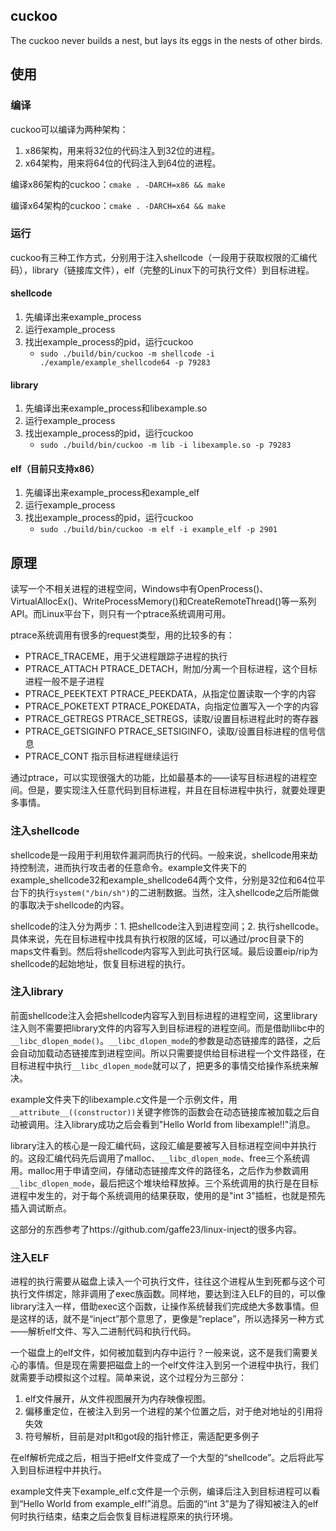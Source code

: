 ## cuckoo

The cuckoo never builds a nest, but lays its eggs in the nests of other birds.

## 使用

### 编译

cuckoo可以编译为两种架构：

1. x86架构，用来将32位的代码注入到32位的进程。
2. x64架构，用来将64位的代码注入到64位的进程。

编译x86架构的cuckoo：`cmake . -DARCH=x86 && make`

编译x64架构的cuckoo：`cmake . -DARCH=x64 && make`



### 运行

cuckoo有三种工作方式，分别用于注入shellcode（一段用于获取权限的汇编代码），library（链接库文件），elf（完整的Linux下的可执行文件）到目标进程。

#### shellcode

1. 先编译出来example_process
2. 运行example_process
3. 找出example_process的pid，运行cuckoo
   - `sudo ./build/bin/cuckoo -m shellcode -i ./example/example_shellcode64 -p 79283`


#### library

1. 先编译出来example_process和libexample.so
2. 运行example_process
3. 找出example_process的pid，运行cuckoo
   - `sudo ./build/bin/cuckoo -m lib -i libexample.so -p 79283`

#### elf（目前只支持x86）

1. 先编译出来example_process和example_elf
2. 运行example_process
3. 找出example_process的pid，运行cuckoo
   - `sudo ./build/bin/cuckoo -m elf -i example_elf -p 2901`


## 原理

读写一个不相关进程的进程空间，Windows中有OpenProcess()、VirtualAllocEx()、WriteProcessMemory()和CreateRemoteThread()等一系列API。而Linux平台下，则只有一个ptrace系统调用可用。


ptrace系统调用有很多的request类型，用的比较多的有：

- PTRACE_TRACEME，用于父进程跟踪子进程的执行
- PTRACE_ATTACH PTRACE_DETACH，附加/分离一个目标进程，这个目标进程一般不是子进程
- PTRACE_PEEKTEXT PTRACE_PEEKDATA，从指定位置读取一个字的内容
- PTRACE_POKETEXT PTRACE_POKEDATA，向指定位置写入一个字的内容
- PTRACE_GETREGS PTRACE_SETREGS，读取/设置目标进程此时的寄存器
- PTRACE_GETSIGINFO PTRACE_SETSIGINFO，读取/设置目标进程的信号信息
- PTRACE_CONT 指示目标进程继续运行


通过ptrace，可以实现很强大的功能，比如最基本的——读写目标进程的进程空间。但是，要实现注入任意代码到目标进程，并且在目标进程中执行，就要处理更多事情。


### 注入shellcode

shellcode是一段用于利用软件漏洞而执行的代码。一般来说，shellcode用来劫持控制流，进而执行攻击者的任意命令。example文件夹下的example_shellcode32和example_shellcode64两个文件，分别是32位和64位平台下的执行`system("/bin/sh")`的二进制数据。当然，注入shellcode之后所能做的事取决于shellcode的内容。


shellcode的注入分为两步：1. 把shellcode注入到进程空间；2. 执行shellcode。具体来说，先在目标进程中找具有执行权限的区域，可以通过/proc目录下的maps文件看到。然后将shellcode内容写入到此可执行区域。最后设置eip/rip为shellcode的起始地址，恢复目标进程的执行。


### 注入library

前面shellcode注入会把shellcode内容写入到目标进程的进程空间，这里library注入则不需要把library文件的内容写入到目标进程的进程空间。而是借助llibc中的`__libc_dlopen_mode()`。`__libc_dlopen_mode`的参数是动态链接库的路径，之后会自动加载动态链接库到进程空间。所以只需要提供给目标进程一个文件路径，在目标进程中执行`__libc_dlopen_mode`就可以了，把更多的事情交给操作系统来解决。


example文件夹下的libexample.c文件是一个示例文件，用`__attribute__((constructor))`关键字修饰的函数会在动态链接库被加载之后自动被调用。注入library成功之后会看到"Hello World from libexample!!"消息。


library注入的核心是一段汇编代码，这段汇编是要被写入目标进程空间中并执行的。这段汇编代码先后调用了malloc、`__libc_dlopen_mode`、free三个系统调用。malloc用于申请空间，存储动态链接库文件的路径名，之后作为参数调用`__libc_dlopen_mode`，最后把这个堆块给释放掉。三个系统调用的执行是在目标进程中发生的，对于每个系统调用的结果获取，使用的是"int 3"插桩，也就是预先插入调试断点。


这部分的东西参考了https://github.com/gaffe23/linux-inject的很多内容。


### 注入ELF


进程的执行需要从磁盘上读入一个可执行文件，往往这个进程从生到死都与这个可执行文件绑定，除非调用了exec族函数。同样地，要达到注入ELF的目的，可以像library注入一样，借助exec这个函数，让操作系统替我们完成绝大多数事情。但是这样的话，就不是“inject”那个意思了，更像是“replace”，所以选择另一种方式——解析elf文件、写入二进制代码和执行代码。


一个磁盘上的elf文件，如何被加载到内存中运行？一般来说，这不是我们需要关心的事情。但是现在需要把磁盘上的一个elf文件注入到另一个进程中执行，我们就需要手动模拟这个过程。简单来说，这个过程分为三部分：

1. elf文件展开，从文件视图展开为内存映像视图。
2. 偏移重定位，在被注入到另一个进程的某个位置之后，对于绝对地址的引用将失效
3. 符号解析，目前是对plt和got段的指针修正，需适配更多例子


在elf解析完成之后，相当于把elf文件变成了一个大型的“shellcode”。之后将此写入到目标进程中并执行。


example文件夹下example_elf.c文件是一个示例，编译后注入到目标进程可以看到“Hello World from example_elf!”消息。后面的“int 3”是为了得知被注入的elf何时执行结束，结束之后会恢复目标进程原来的执行环境。